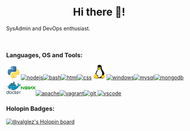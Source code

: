 <h1 align="center">Hi there 👋!</h1>


<p align="left">SysAdmin and DevOps enthusiast.</p><br>

<h3 align="left">Languages, OS and Tools:</h3>

<p align="left"><a href="https://www.python.org" target="_blank"><img src="https://raw.githubusercontent.com/devicons/devicon/master/icons/python/python-original.svg" alt="python" width="40" height="40"/></a><a href="https://nodejs.org" target="_blank"><img src="https://upload.wikimedia.org/wikipedia/commons/d/d9/Node.js_logo.svg" alt="nodejs" width="40" height="40"/></a><a href="https://www.gnu.org/software/bash/" target="_blank"><img src="https://www.vectorlogo.zone/logos/gnu_bash/gnu_bash-icon.svg" alt="bash" width="40" height="40"/></a><a href="https://www.w3.org/html/" target="_blank"><img src="https://upload.wikimedia.org/wikipedia/commons/6/61/HTML5_logo_and_wordmark.svg" alt="html" width="40" height="40"/></a><a href="https://www.w3.org/Style/CSS/Overview.en.html" target="_blank"><img src="https://upload.wikimedia.org/wikipedia/commons/d/d5/CSS3_logo_and_wordmark.svg" alt="css" width="40" height="40"/></a><a href="https://www.linux.org/" target="_blank"><img src="https://raw.githubusercontent.com/devicons/devicon/master/icons/linux/linux-original.svg" alt="linux" width="40" height="40"/></a><a href="https://www.microsoft.com/es-es/windows" target="_blank"><img src="https://upload.wikimedia.org/wikipedia/commons/5/5f/Windows_logo_-_2012.svg" alt="windows" width="40" height="40"/></a><a href="https://www.mysql.com/" target="_blank"><img src="https://upload.wikimedia.org/wikipedia/commons/0/0a/MySQL_textlogo.svg" alt="mysql" width="40" height="40"/></a><a href="https://www.mysql.com/" target="_blank"><img src="https://upload.wikimedia.org/wikipedia/commons/9/93/MongoDB_Logo.svg" alt="mongodb" width="40" height="40"/></a><a href="https://www.docker.com/" target="_blank"><img src="https://raw.githubusercontent.com/devicons/devicon/master/icons/docker/docker-original-wordmark.svg" alt="docker" width="40" height="40"/></a><a href="https://www.nginx.com" target="_blank"><img src="https://raw.githubusercontent.com/devicons/devicon/master/icons/nginx/nginx-original.svg" alt="nginx" width="40" height="40"/></a><a href="https://httpd.apache.org/" target="_blank"><img src="https://avatars.githubusercontent.com/u/47359?s=200&v=4" alt="apache" width="40" height="40"/></a><a href="https://www.vagrantup.com/" target="_blank"><img src="https://www.vectorlogo.zone/logos/vagrantup/vagrantup-icon.svg" alt="vagrant" width="40" height="40"/></a><a href="https://git-scm.com/" target="_blank"><img src="https://www.vectorlogo.zone/logos/git-scm/git-scm-icon.svg" alt="git" width="40" height="40"/> </a><a href="https://code.visualstudio.com/" target="_blank"><img src="https://upload.wikimedia.org/wikipedia/commons/9/9a/Visual_Studio_Code_1.35_icon.svg" alt="vscode" width="40" height="40"/></a></p>

<h3 align="left">Holopin Badges:</h3>

[![@valglez's Holopin board](https://holopin.me/valglez)](https://holopin.io/@valglez)


